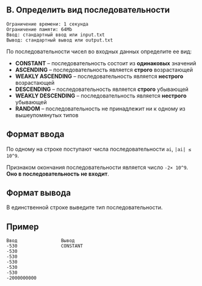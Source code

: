## B. Определить вид последовательности
```
Ограничение времени: 1 секунда
Ограничение памяти: 64Mb
Ввод: стандартный ввод или input.txt
Вывод: стандартный вывод или output.txt
```

По последовательности чисел во входных данных определите ее вид:
- **CONSTANT** – последовательность состоит из **одинаковых** значений
- **ASCENDING** – последовательность является **строго** возрастающей
- **WEAKLY ASCENDING** – последовательность является **нестрого** возрастающей
- **DESCENDING** – последовательность является **строго** убывающей
- **WEAKLY DESCENDING** – последовательность является **нестрого** убывающей
- **RANDOM** – последовательность не принадлежит ни к одному из вышеупомянутых типов

## Формат ввода
По одному на строке поступают числа последовательности `ai`, `|ai| ≤ 10^9`.

Признаком окончания последовательности является число `-2× 10^9`. **Оно в последовательность не входит**.

## Формат вывода
В единственной строке выведите тип последовательности.

## Пример
```
Ввод	            Вывод
-530                CONSTANT
-530
-530
-530
-530
-530
-2000000000
```
